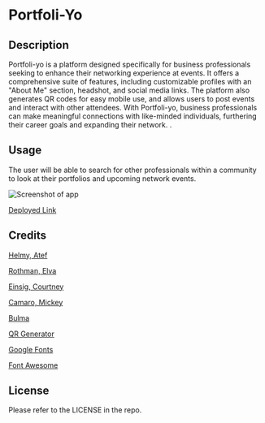 # Portfoli-Yo

## Description

Portfoli-yo is a platform designed specifically for business professionals seeking to enhance their networking experience at events. It offers a comprehensive suite of features, including customizable profiles with an "About Me" section, headshot, and social media links. The platform also generates QR codes for easy mobile use, and allows users to post events and interact with other attendees. With Portfoli-yo, business professionals can make meaningful connections with like-minded individuals, furthering their career goals and expanding their network. . 

## Usage

The user will be able to search for other professionals within a community to look at their portfolios and upcoming network events. 

![Screenshot of app](images\screencapture-localhost-3001-2023-05-04-14_03_54.png)

[Deployed Link]()


## Credits

[Helmy, Atef](https://github.com/AtefHelmy )

[Rothman, Elva](https://github.com/erothman1)

[Einsig, Courtney](https://github.com/CmEinsig)

[Camaro, Mickey](https://github.com/mcamarco)

[Bulma](https://bulma.io/)

[QR Generator](https://www.qr-code-generator.com)

[Google Fonts](https://fonts.google.com/)

[Font Awesome](https://fontawesome.com/)

## License

Please refer to the LICENSE in the repo.

